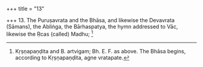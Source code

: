 +++
title = "13"

+++
13. The Puruṣavrata and the Bhāsa, and likewise the Devavrata (Sāmans), the Abliṅga, the Bārhaspatya, the hymn addressed to Vāc, likewise the Ṛcas (called) Madhu; [^11] 


[^11]:  Kṛṣṇapaṇḍita and B. artvigam; Bh. E. F. as above. The Bhāsa begins, according to Kṛṣṇapaṇḍita, agne vratapate.
